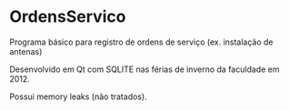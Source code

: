 # OrdensServico
Programa básico para registro de ordens de serviço (ex. instalação de antenas)

Desenvolvido em Qt com SQLITE nas férias de inverno da faculdade em 2012.

Possui memory leaks (não tratados).
